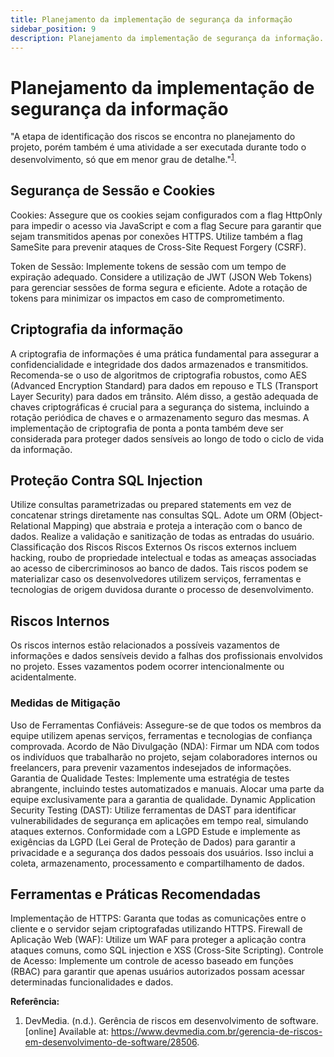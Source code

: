 ```yaml
---
title: Planejamento da implementação de segurança da informação
sidebar_position: 9
description: Planejamento da implementação de segurança da informação.
---
```


# Planejamento da implementação de segurança da informação

"A etapa de identificação dos riscos se encontra no planejamento do projeto, porém também é uma atividade a ser executada durante todo o desenvolvimento, só que em menor grau de detalhe."<sup><a href="#referencia-1">1</a></sup>.

## Segurança de Sessão e Cookies
Cookies: Assegure que os cookies sejam configurados com a flag HttpOnly para impedir o acesso via JavaScript e com a flag Secure para garantir que sejam transmitidos apenas por conexões HTTPS. Utilize também a flag SameSite para prevenir ataques de Cross-Site Request Forgery (CSRF).

Token de Sessão: Implemente tokens de sessão com um tempo de expiração adequado. Considere a utilização de JWT (JSON Web Tokens) para gerenciar sessões de forma segura e eficiente. Adote a rotação de tokens para minimizar os impactos em caso de comprometimento.

## Criptografia da informação
A criptografia de informações é uma prática fundamental para assegurar a confidencialidade e integridade dos dados armazenados e transmitidos. Recomenda-se o uso de algoritmos de criptografia robustos, como AES (Advanced Encryption Standard) para dados em repouso e TLS (Transport Layer Security) para dados em trânsito. Além disso, a gestão adequada de chaves criptográficas é crucial para a segurança do sistema, incluindo a rotação periódica de chaves e o armazenamento seguro das mesmas. A implementação de criptografia de ponta a ponta também deve ser considerada para proteger dados sensíveis ao longo de todo o ciclo de vida da informação.

## Proteção Contra SQL Injection
Utilize consultas parametrizadas ou prepared statements em vez de concatenar strings diretamente nas consultas SQL.
Adote um ORM (Object-Relational Mapping) que abstraia e proteja a interação com o banco de dados.
Realize a validação e sanitização de todas as entradas do usuário.
Classificação dos Riscos
Riscos Externos
Os riscos externos incluem hacking, roubo de propriedade intelectual e todas as ameaças associadas ao acesso de cibercriminosos ao banco de dados. Tais riscos podem se materializar caso os desenvolvedores utilizem serviços, ferramentas e tecnologias de origem duvidosa durante o processo de desenvolvimento.

## Riscos Internos
Os riscos internos estão relacionados a possíveis vazamentos de informações e dados sensíveis devido a falhas dos profissionais envolvidos no projeto. Esses vazamentos podem ocorrer intencionalmente ou acidentalmente.

### Medidas de Mitigação
Uso de Ferramentas Confiáveis: Assegure-se de que todos os membros da equipe utilizem apenas serviços, ferramentas e tecnologias de confiança comprovada.
Acordo de Não Divulgação (NDA): Firmar um NDA com todos os indivíduos que trabalharão no projeto, sejam colaboradores internos ou freelancers, para prevenir vazamentos indesejados de informações.
Garantia de Qualidade
Testes: Implemente uma estratégia de testes abrangente, incluindo testes automatizados e manuais. Alocar uma parte da equipe exclusivamente para a garantia de qualidade.
Dynamic Application Security Testing (DAST): Utilize ferramentas de DAST para identificar vulnerabilidades de segurança em aplicações em tempo real, simulando ataques externos.
Conformidade com a LGPD
Estude e implemente as exigências da LGPD (Lei Geral de Proteção de Dados) para garantir a privacidade e a segurança dos dados pessoais dos usuários. Isso inclui a coleta, armazenamento, processamento e compartilhamento de dados.

## Ferramentas e Práticas Recomendadas
Implementação de HTTPS: Garanta que todas as comunicações entre o cliente e o servidor sejam criptografadas utilizando HTTPS.
Firewall de Aplicação Web (WAF): Utilize um WAF para proteger a aplicação contra ataques comuns, como SQL injection e XSS (Cross-Site Scripting).
Controle de Acesso: Implemente um controle de acesso baseado em funções (RBAC) para garantir que apenas usuários autorizados possam acessar determinadas funcionalidades e dados.

**Referência:**

1. <a name="referencia-1"></a> DevMedia. (n.d.). Gerência de riscos em desenvolvimento de software. [online] Available at: https://www.devmedia.com.br/gerencia-de-riscos-em-desenvolvimento-de-software/28506.